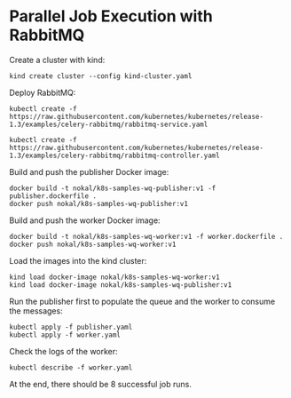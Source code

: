 # Parallel Job Execution with RabbitMQ

Create a cluster with kind:

```shell
kind create cluster --config kind-cluster.yaml
```

Deploy RabbitMQ:

```shell
kubectl create -f https://raw.githubusercontent.com/kubernetes/kubernetes/release-1.3/examples/celery-rabbitmq/rabbitmq-service.yaml

kubectl create -f https://raw.githubusercontent.com/kubernetes/kubernetes/release-1.3/examples/celery-rabbitmq/rabbitmq-controller.yaml
```

Build and push the publisher Docker image:

```shell
docker build -t nokal/k8s-samples-wq-publisher:v1 -f publisher.dockerfile .
docker push nokal/k8s-samples-wq-publisher:v1
```

Build and push the worker Docker image:

```shell
docker build -t nokal/k8s-samples-wq-worker:v1 -f worker.dockerfile .
docker push nokal/k8s-samples-wq-worker:v1
```

Load the images into the kind cluster:

```shell
kind load docker-image nokal/k8s-samples-wq-worker:v1
kind load docker-image nokal/k8s-samples-wq-publisher:v1
```

Run the publisher first to populate the queue and the worker to consume the messages:

```shell
kubectl apply -f publisher.yaml
kubectl apply -f worker.yaml
```

Check the logs of the worker:

```shell
kubectl describe -f worker.yaml
```

At the end, there should be 8 successful job runs.